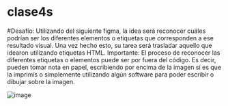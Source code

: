 # clase4s
#Desafío:
Utilizando del siguiente figma, la idea será reconocer cuáles podrían ser los diferentes
elementos o etiquetas que corresponden a ese resultado visual. Una vez hecho esto,
su tarea será trasladar aquello que idearon utilizando etiquetas HTML.
Importante: El proceso de reconocer las diferentes etiquetas o elementos puede ser por
fuera del código. Es decir, pueden tomar nota en papel, escribiendo por encima de la
imagen si es que la imprimís o simplemente utilizando algún software para poder escribir o
dibujar sobre la imagen.

![image](https://user-images.githubusercontent.com/58112459/157573523-d28d90fc-b9be-4ec0-97b0-ee541846ec6d.png)

